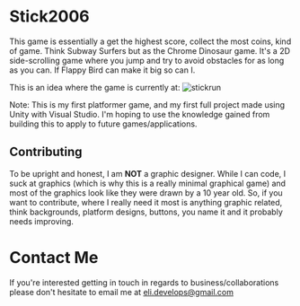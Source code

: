 # Stick2006
This game is essentially a get the highest score, collect the most coins, kind of game. Think Subway
Surfers but as the Chrome Dinosaur game. It's a 2D side-scrolling game where you jump and try to avoid
obstacles for as long as you can. If Flappy Bird can make it big so can I.

This is an idea where the game is currently at:
![stickrun](https://github.com/emonzon42/Stick2006/tree/master/Assets/Pictures/stickrun.gif)


Note: This is my first platformer game, and my first full project made using Unity with Visual Studio. I'm
hoping to use the knowledge gained from building this to apply to future games/applications.

## Contributing
To be upright and honest, I am **NOT** a graphic designer. While I can code, I suck at graphics (which is
why this is a really minimal graphical game) and most of the graphics look like they were drawn by a 10 
year old. So, if you want to contribute, where I really need it most is anything graphic related,
think backgrounds, platform designs, buttons, you name it and it probably needs improving.

# Contact Me
If you're interested getting in touch in regards to business/collaborations 
please don't hesitate to email me at eli.develops@gmail.com